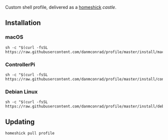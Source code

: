 Custom shell profile, delivered as a [homeshick](https://github.com/andsens/homeshick) _castle_.

## Installation

### macOS

```shell
sh -c "$(curl -fsSL https://raw.githubusercontent.com/danmconrad/profile/master/install/macos.sh)"
```

### ControllerPi

```shell
sh -c "$(curl -fsSL https://raw.githubusercontent.com/danmconrad/profile/master/install/controller.sh)"
```

### Debian Linux

```shell
sh -c "$(curl -fsSL https://raw.githubusercontent.com/danmconrad/profile/master/install/debian.sh)"
```

## Updating

```shell
homeshick pull profile
```
